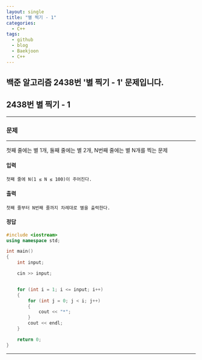 ```yaml
---
layout: single
title: "별 찍기 - 1"
categories:
  - C++
tags:
  - github
  - blog
  - Baekjoon
  - C++
---
```

## 백준 알고리즘 2438번 '별 찍기 - 1' 문제입니다.

## 2438번 **별 찍기 - 1**
---

### 문제
---
  첫째 줄에는 별 1개, 둘째 줄에는 별 2개, N번째 줄에는 별 N개를 찍는 문제

#### 입력
```
첫째 줄에 N(1 ≤ N ≤ 100)이 주어진다.
```

#### 출력
```
첫째 줄부터 N번째 줄까지 차례대로 별을 출력한다.
```

#### 정답
```c++
#include <iostream>
using namespace std;

int main()
{
	int input;

	cin >> input;


	for (int i = 1; i <= input; i++)
	{
		for (int j = 0; j < i; j++)
		{
			cout << "*";
		}
		cout << endl;
 	}

	return 0;
}
```

---
